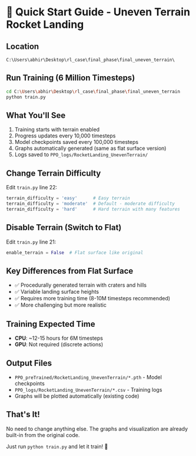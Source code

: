 # 🚀 Quick Start Guide - Uneven Terrain Rocket Landing

## Location
```
C:\Users\abhir\Desktop\rl_case\final_phase\final_uneven_terrain\
```

## Run Training (6 Million Timesteps)
```bash
cd C:\Users\abhir\Desktop\rl_case\final_phase\final_uneven_terrain
python train.py
```

## What You'll See
1. Training starts with terrain enabled
2. Progress updates every 10,000 timesteps
3. Model checkpoints saved every 100,000 timesteps
4. Graphs automatically generated (same as flat surface version)
5. Logs saved to `PPO_logs/RocketLanding_UnevenTerrain/`

## Change Terrain Difficulty
Edit `train.py` line 22:
```python
terrain_difficulty = 'easy'      # Easy terrain
terrain_difficulty = 'moderate'  # Default - moderate difficulty  
terrain_difficulty = 'hard'      # Hard terrain with many features
```

## Disable Terrain (Switch to Flat)
Edit `train.py` line 21:
```python
enable_terrain = False  # Flat surface like original
```

## Key Differences from Flat Surface
- ✅ Procedurally generated terrain with craters and hills
- ✅ Variable landing surface heights
- ✅ Requires more training time (8-10M timesteps recommended)
- ✅ More challenging but more realistic

## Training Expected Time
- **CPU**: ~12-15 hours for 6M timesteps
- **GPU**: Not required (discrete actions)

## Output Files
- `PPO_preTrained/RocketLanding_UnevenTerrain/*.pth` - Model checkpoints
- `PPO_logs/RocketLanding_UnevenTerrain/*.csv` - Training logs
- Graphs will be plotted automatically (existing code)

## That's It!
No need to change anything else. The graphs and visualization are already built-in from the original code.

Just run `python train.py` and let it train! 🎯
